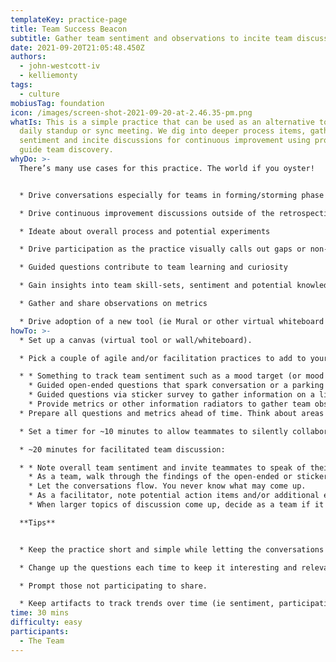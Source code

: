 ```yaml
---
templateKey: practice-page
title: Team Success Beacon
subtitle: Gather team sentiment and observations to incite team discussions
date: 2021-09-20T21:05:48.450Z
authors:
  - john-westcott-iv
  - kelliemonty
tags:
  - culture
mobiusTag: foundation
icon: /images/screen-shot-2021-09-20-at-2.46.35-pm.png
whatIs: This is a simple practice that can be used as an alternative to the
  daily standup or sync meeting. We dig into deeper process items, gather team
  sentiment and incite discussions for continuous improvement using prompts to
  guide team discovery.
whyDo: >-
  There’s many use cases for this practice. The world if you oyster!


  * Drive conversations especially for teams in forming/storming phase or new to agile

  * Drive continuous improvement discussions outside of the retrospective cadence

  * Ideate about overall process and potential experiments

  * Drive participation as the practice visually calls out gaps or non-participation

  * Guided questions contribute to team learning and curiosity

  * Gain insights into team skill-sets, sentiment and potential knowledge gaps

  * Gather and share observations on metrics

  * Drive adoption of a new tool (ie Mural or other virtual whiteboard tool)
howTo: >-
  * Set up a canvas (virtual tool or wall/whiteboard).

  * Pick a couple of agile and/or facilitation practices to add to your canvas. Some examples include:

  * * Something to track team sentiment such as a mood target (or mood marbles).
    * Guided open-ended questions that spark conversation or a parking lot for open topics.
    * Guided questions via sticker survey to gather information on a likert scale.
    * Provide metrics or other information radiators to gather team observations.
  * Prepare all questions and metrics ahead of time. Think about areas of continuous improvement opportunities and use prompts to guide team discovery.

  * Set a timer for ~10 minutes to allow teammates to silently collaborate.

  * ~20 minutes for facilitated team discussion:

  * * Note overall team sentiment and invite teammates to speak of their personal sentiment.
    * As a team, walk through the findings of the open-ended or sticker survey questions.
    * Let the conversations flow. You never know what may come up.
    * As a facilitator, note potential action items and/or additional experiments to try.
    * When larger topics of discussion come up, decide as a team if it should be moved to a team parking lot to discuss at a further date.

  **Tips**


  * Keep the practice short and simple while letting the conversations flow organically.

  * Change up the questions each time to keep it interesting and relevant to improvement and uncovering new things.

  * Prompt those not participating to share.

  * Keep artifacts to track trends over time (ie sentiment, participation, metrics).
time: 30 mins
difficulty: easy
participants:
  - The Team
---
```

